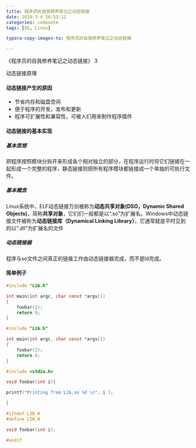 ```yaml
---
title: 程序员的自我修养笔记之动态链接
date: 2019-3-4 18:53:12
categories: codenote
tags: [OS, Linux]

typora-copy-images-to: 程序员的自我修养笔记之动态链接

---
```


《程序员的自我修养笔记之动态链接》 3

动态链接原理

<!--more-->

#### 动态链接产生的原因

- 节省内存和磁盘空间
- 便于程序的开发，发布和更新
- 程序可扩展性和兼容性，可被人们用来制作程序插件

#### 动态链接的基本实现

##### 基本思想

把程序按照模块分拆开来形成各个相对独立的部分，在程序运行时将它们链接在一起形成一个完整的程序，静态链接则把所有程序模块都链接成一个单独的可执行文件。

##### 基本概念

Linux系统中，ELF动态链接万剑被称为**动态共享对象(DSO，Dynamic Shared Objects)**，简称**共享对象**，它们们一般都是以“.so”为扩展名。Windows中动态链接文件被称为**动态链接库（Dynamical Linking Library）**，它通常就是平时见到的以".dll"为扩展名的文件

##### 动态链接器

程序与so文件之间真正的链接工作由动态链接器完成，而不是ld完成。

#### 简单例子

```c
#include "Lib.h"

int main(int argc, char const *argv[])
{
	foobar(1);
	return 0;
}
```

```c
#include "Lib.h"

int main(int argc, char const *argv[])
{
	foobar(2);
	return 0;
}
```

```c
#include <stdio.h>

void foobar(int i){

printf("Printing from Lib.so %d \n", i );

}
```

```c
#ifndef LIB_H
#define LIB_H

void foobar(int i);

#endif
```

